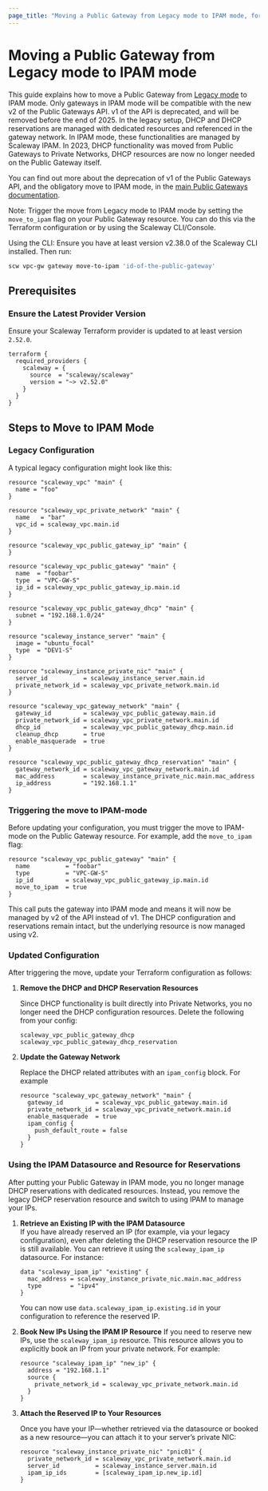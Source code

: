 ```yaml
---
page_title: "Moving a Public Gateway from Legacy mode to IPAM mode, for v2 compatibility"
---
```


# Moving a Public Gateway from Legacy mode to IPAM mode

This guide explains how to move a Public Gateway from [Legacy mode](https://www.scaleway.com/en/docs/public-gateways/concepts/#ipam) to IPAM mode. Only gateways in IPAM mode will be compatible with the new v2 of the Public Gateways API. v1 of the API is deprecated, and will be removed before the end of 2025.
In the legacy setup, DHCP and DHCP reservations are managed with dedicated resources and referenced in the gateway network.
In IPAM mode, these functionalities are managed by Scaleway IPAM.
In 2023, DHCP functionality was moved from Public Gateways to Private Networks, DHCP resources are now no longer needed on the Public Gateway itself.

You can find out more about the deprecation of v1 of the Public Gateways API, and the obligatory move to IPAM mode, in the [main Public Gateways documentation](https://www.scaleway.com/en/docs/public-gateways/).

Note:
Trigger the move from Legacy mode to IPAM mode by setting the `move_to_ipam` flag on your Public Gateway resource.
You can do this via the Terraform configuration or by using the Scaleway CLI/Console.

Using the CLI:
Ensure you have at least version v2.38.0 of the Scaleway CLI installed. Then run:

```bash
scw vpc-gw gateway move-to-ipam 'id-of-the-public-gateway'
```


## Prerequisites

### Ensure the Latest Provider Version

Ensure your Scaleway Terraform provider is updated to at least version `2.52.0`.

```hcl
terraform {
  required_providers {
    scaleway = {
      source  = "scaleway/scaleway"
      version = "~> v2.52.0"
    }
  }
}
```

## Steps to Move to IPAM Mode

### Legacy Configuration

A typical legacy configuration might look like this:

```hcl
resource "scaleway_vpc" "main" {
  name = "foo"
}

resource "scaleway_vpc_private_network" "main" {
  name   = "bar"
  vpc_id = scaleway_vpc.main.id
}

resource "scaleway_vpc_public_gateway_ip" "main" {
}

resource "scaleway_vpc_public_gateway" "main" {
  name  = "foobar"
  type  = "VPC-GW-S"
  ip_id = scaleway_vpc_public_gateway_ip.main.id
}

resource "scaleway_vpc_public_gateway_dhcp" "main" {
  subnet = "192.168.1.0/24"
}

resource "scaleway_instance_server" "main" {
  image = "ubuntu_focal"
  type  = "DEV1-S"
}

resource "scaleway_instance_private_nic" "main" {
  server_id          = scaleway_instance_server.main.id
  private_network_id = scaleway_vpc_private_network.main.id
}

resource "scaleway_vpc_gateway_network" "main" {
  gateway_id         = scaleway_vpc_public_gateway.main.id
  private_network_id = scaleway_vpc_private_network.main.id
  dhcp_id            = scaleway_vpc_public_gateway_dhcp.main.id
  cleanup_dhcp       = true
  enable_masquerade  = true
}

resource "scaleway_vpc_public_gateway_dhcp_reservation" "main" {
  gateway_network_id = scaleway_vpc_gateway_network.main.id
  mac_address        = scaleway_instance_private_nic.main.mac_address
  ip_address         = "192.168.1.1"
}
```

### Triggering the move to IPAM-mode

Before updating your configuration, you must trigger the move to IPAM-mode on the Public Gateway resource. For example, add the `move_to_ipam` flag:

```hcl
resource "scaleway_vpc_public_gateway" "main" {
  name          = "foobar"
  type          = "VPC-GW-S"
  ip_id         = scaleway_vpc_public_gateway_ip.main.id
  move_to_ipam  = true
}
```

This call puts the gateway into IPAM mode and means it will now be managed by v2 of the API instead of v1. The DHCP configuration and reservations remain intact, but the underlying resource is now managed using v2.

### Updated Configuration

After triggering the move, update your Terraform configuration as follows:

1. **Remove the DHCP and DHCP Reservation Resources**

    Since DHCP functionality is built directly into Private Networks, you no longer need the DHCP configuration resources. Delete the following from your config:

    `scaleway_vpc_public_gateway_dhcp`
    `scaleway_vpc_public_gateway_dhcp_reservation`

2. **Update the Gateway Network**

    Replace the DHCP related attributes with an `ipam_config` block. For example

    ```hcl
    resource "scaleway_vpc_gateway_network" "main" {
      gateway_id         = scaleway_vpc_public_gateway.main.id
      private_network_id = scaleway_vpc_private_network.main.id
      enable_masquerade  = true
      ipam_config {
        push_default_route = false
      }
    }
    ```

### Using the IPAM Datasource and Resource for Reservations

After putting your Public Gateway in IPAM mode, you no longer manage DHCP reservations with dedicated resources.
Instead, you remove the legacy DHCP reservation resource and switch to using IPAM to manage your IPs.

1. **Retrieve an Existing IP with the IPAM Datasource**  
   If you have already reserved an IP (for example, via your legacy configuration), even after deleting the DHCP reservation resource the IP is still available. You can retrieve it using the `scaleway_ipam_ip` datasource. For instance:

   ```hcl
   data "scaleway_ipam_ip" "existing" {
     mac_address = scaleway_instance_private_nic.main.mac_address
     type        = "ipv4"
   }
   ```

   You can now use `data.scaleway_ipam_ip.existing.id` in your configuration to reference the reserved IP.

2. **Book New IPs Using the IPAM IP Resource**
   If you need to reserve new IPs, use the `scaleway_ipam_ip` resource. This resource allows you to explicitly book an IP from your private network. For example:

   ```hcl
   resource "scaleway_ipam_ip" "new_ip" {
     address = "192.168.1.1"
     source {
       private_network_id = scaleway_vpc_private_network.main.id
     }
   }
   ```

3. **Attach the Reserved IP to Your Resources**

   Once you have your IP—whether retrieved via the datasource or booked as a new resource—you can attach it to your server’s private NIC:

   ```hcl
   resource "scaleway_instance_private_nic" "pnic01" {
     private_network_id = scaleway_vpc_private_network.main.id
     server_id          = scaleway_instance_server.main.id
     ipam_ip_ids        = [scaleway_ipam_ip.new_ip.id]
   }
   ```
